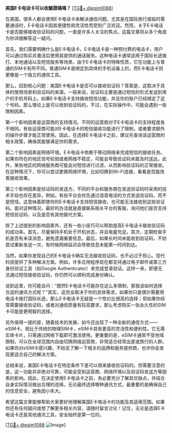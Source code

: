 **美国E卡电话卡可以收驗證碼嗎？** [[TG💪+ @esim1088](https://t.me/s/esim1088)]

在美国，很多人都会使用E卡电话卡来解决通信问题。尤其是在国际旅行或临时需要通话时，E卡电话卡因其便捷性和灵活性而受到广泛欢迎。然而，关于E卡电话卡是否能够接收验证码的问题，一直是许多人关注的焦点。这篇文章将从多个角度为你详细解答这一疑问。

首先，我们需要明确什么是E卡电话卡。E卡电话卡是一种预付费的电话卡，用户可以通过购买并激活后使用其提供的通话服务。这种电话卡通常适用于国际长途拨打、本地通话以及短信服务等场景。由于E卡电话卡的特殊性质，它在功能上与普通的SIM卡有所不同。普通SIM卡是绑定到具体的手机设备上的，而E卡电话卡则更像是一个独立的通信工具。

那么，回到核心问题：美国E卡电话卡是否可以接收验证码？答案是，这取决于具体的使用场景和验证码的来源。一般来说，验证码主要是通过短信的形式发送到用户的手机号码上。如果E卡电话卡支持接收短信功能，并且你的账户已经绑定了这个号码，那么理论上是可以收到验证码的。不过，在实际操作中，可能会遇到一些限制因素。

第一个影响因素是运营商的支持情况。不同的运营商对于E卡电话卡的支持程度各不相同。有些运营商可能对E卡电话卡的短信接收功能进行了限制，或者要求额外的操作步骤才能正常使用。因此，在选择E卡电话卡之前，建议先查询该运营商的相关政策，确保其能够满足你的需求。

第二个影响因素是网络环境。E卡电话卡依赖于移动网络来完成短信的接收任务。如果你所在的地区信号较弱或者网络不稳定，可能会导致验证码未能及时送达。此外，某些地区的网络服务商可能会对短信进行过滤，从而影响验证码的正常接收。在这种情况下，你可以尝试更换网络环境，比如切换到Wi-Fi连接，看看是否能改善接收效果。

第三个影响因素是验证码的发送方。不同的平台和服务商在发送验证码时采用的技术手段也存在差异。例如，有些平台会优先通过语音电话的方式发送验证码，而不是短信。这意味着即使你的E卡电话卡支持短信接收，也可能无法接收到这些验证码。面对这种情况，最好的办法就是直接联系相关平台的客服，询问他们是否支持短信验证码，以及是否有其他替代方案。

除了上述提到的影响因素外，还有一些小技巧可以帮助提高E卡电话卡接收验证码的成功率。首先，尽量保持手机处于开机状态，并且电量充足。其次，定期检查手机是否有未读消息，避免遗漏重要信息。最后，如果长时间未能收到验证码，不妨尝试重新发送一次，有时候网络延迟会导致信息未能第一时间到达。

当然，如果你发现自己的E卡电话卡确实无法接收验证码，也不必过于担心。现代科技提供了多种解决方案。例如，许多应用程序现在都支持通过电子邮件或第三方身份验证工具（如Google Authenticator）来完成登录验证。这样一来，即便无法通过短信接收验证码，你仍然可以顺利完成身份确认。

说到这里，你可能会问：“既然E卡电话卡可能存在这么多限制，那我该如何选择合适的通讯方式呢？”其实，这完全取决于你的具体需求。如果你只是偶尔需要用电话卡拨打国际长途，那么E卡电话卡无疑是一个性价比很高的选择；但如果你经常需要接收验证码，或者对通信质量有较高要求，那么考虑购买一张永久性的SIM卡可能是更明智的选择。

另外值得一提的是，随着技术的发展，如今还出现了一种全新的通信方式——eSIM卡。相比于传统的物理SIM卡，eSIM卡具有更高的灵活性和便利性。它无需实体卡片，只需通过网络下载即可激活使用。更重要的是，eSIM卡通常不受地域限制，可以在全球范围内自由切换网络运营商，非常适合经常出差或旅行的人群。如果你对eSIM卡感兴趣，不妨去了解一下相关的品牌和服务提供商，也许你会发现更适合自己的解决方案。

总结来说，美国E卡电话卡在特定条件下是可以用来接收验证码的。但需要注意的是，这一功能并非绝对可靠，可能会受到运营商、网络环境以及验证码发送方等因素的影响。因此，在决定使用E卡电话卡之前，务必要充分了解其优缺点，并结合自身实际情况做出合理的选择。无论最终选择哪种通讯方式，最重要的是确保自己的信息安全，避免因小失大。

希望这篇文章能够帮助大家更好地理解美国E卡电话卡的功能及其适用范围。如果你还有任何疑问或想了解更多相关内容，请随时留言讨论！记住，无论是选择E卡电话卡还是其他通讯工具，安全始终是第一位的。

[[TG💪+ @esim1088](https://t.me/s/esim1088) ![Image](https://i.postimg.cc/4NQfJmqS/Snipaste-2025-05-13-00-14-12.png)]